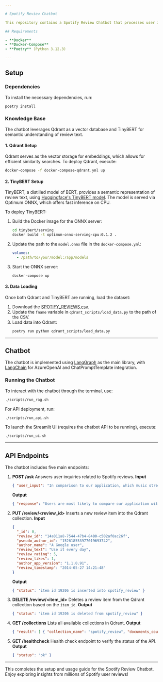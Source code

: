 ```yaml
---

# Spotify Review Chatbot

This repository contains a Spotify Review Chatbot that processes user inquiries and provides insights based on 3.4 million Spotify reviews from the Google Play Store. The full dataset can be accessed [here](https://www.kaggle.com/datasets/bwandowando/3-4-million-spotify-google-store-reviews).

## Requirements

- **Docker**
- **Docker-Compose**
- **Poetry** (Python 3.12.3)

---
```


## Setup

### Dependencies
To install the necessary dependencies, run:
```bash
poetry install
```

### Knowledge Base

The chatbot leverages Qdrant as a vector database and TinyBERT for semantic understanding of review text.

#### 1. Qdrant Setup
Qdrant serves as the vector storage for embeddings, which allows for efficient similarity searches. To deploy Qdrant, execute:
```bash
docker-compose -f docker-compose-qdrant.yml up
```

#### 2. TinyBERT Setup
TinyBERT, a distilled model of BERT, provides a semantic representation of review text, using [Huggingface's TinyBERT model](https://huggingface.co/cross-encoder/ms-marco-TinyBERT-L-2-v2). The model is served via Optimum ONNX, which offers fast inference on CPU.

To deploy TinyBERT:
1. Build the Docker image for the ONNX server:
    ```bash
    cd tinybert/serving
    docker build -t optimum-onnx-serving-cpu:0.1.2 .
    ```

2. Update the path to the `model.onnx` file in the `docker-compose.yml`:
    ```yaml
    volumes:
      - /path/to/your/model:/app/models
    ```

3. Start the ONNX server:
    ```bash
    docker-compose up
    ```

#### 3. Data Loading
Once both Qdrant and TinyBERT are running, load the dataset:
1. Download the [SPOTIFY_REVIEWS.csv](https://drive.usercontent.google.com/download?id=1_xaRB6d2K_9-1dUmdU0GjtaqPO7uQnTM&export=download&authuser=0&confirm=t&uuid=6e16677f-518a-4234-a40b-fa2fcf5c7f72&at=AN_67v0zAA_AXLxQ-CUszJFdfeOp%3A1729829750160).
2. Update the `fname` variable in `qdrant_scripts/load_data.py` to the path of the CSV.
3. Load data into Qdrant:
    ```bash
    poetry run python qdrant_scripts/load_data.py
    ```

---

## Chatbot

The chatbot is implemented using [LangGraph](https://langchain-ai.github.io/langgraph/tutorials/introduction/) as the main library, with [LangChain](https://python.langchain.com/docs/introduction/) for AzureOpenAI and ChatPromptTemplate integration.

### Running the Chatbot

To interact with the chatbot through the terminal, use:
```bash
./scripts/run_rag.sh
```

For API deployment, run:
```bash
./scripts/run_api.sh
```

To launch the Streamlit UI (requires the chatbot API to be running), execute:
```bash
./scripts/run_ui.sh
```

---

## API Endpoints

The chatbot includes five main endpoints:

1. **POST /ask**
   Answers user inquiries related to Spotify reviews.
   **Input**
   ```json
   { "user_input": "In comparison to our application, which music streaming platform are users most likely to compare ours with?" }
   ```
   **Output**
   ```json
   { "response": "Users are most likely to compare our application with Pandora." }
   ```

2. **PUT /review/<review_id>**
   Inserts a new review item into the Qdrant collection.
   **Input**
   ```json
   {
     "_id": 0,
     "review_id": "14a011a8-7544-47b4-8480-c502af0ac26f",
     "pseudo_author_id": "152618553977019693742",
     "author_name": "A Google user",
     "review_text": "Use it every day",
     "review_rating": 5,
     "review_likes": 1,
     "author_app_version": "1.1.0.91",
     "review_timestamp": "2014-05-27 14:21:48"
   }
   ```
   **Output**
   ```json
   { "status": "item id 19206 is inserted into spotify_review" }
   ```

3. **DELETE /review/<item_id>**
   Deletes a review item from the Qdrant collection based on the `item_id`.
   **Output**
   ```json
   { "status": "item id 19206 is deleted from spotify_review" }
   ```

4. **GET /collections**
   Lists all available collections in Qdrant.
   **Output**
   ```json
   { "result": [ { "collection_name": "spotify_review", "documents_count": 8443 } ] }
   ```

5. **GET /healthcheck**
   Health check endpoint to verify the status of the API.
   **Output**
   ```json
   { "status": "ok" }
   ```

---

This completes the setup and usage guide for the Spotify Review Chatbot. Enjoy exploring insights from millions of Spotify user reviews!
